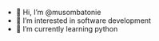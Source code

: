 - 👋 Hi, I’m @musombatonie
- 👀 I’m interested in software development
- 🌱 I’m currently learning python
<!---
musombatonie/musombatonie is a ✨ special ✨ repository because its `README.md` (this file) appears on your GitHub profile.
You can click the Preview link to take a look at your changes.
--->
